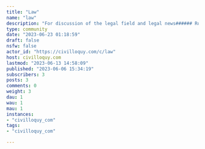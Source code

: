```yaml
---
title: "Law" 
name: "law"
description: "For discussion of the legal field and legal news###### Rules1. No editorialized titles2. Discussion of specific cases must either link to the opinion itself or an article containing a link to the opinion.3. Articles cannot be primarily concerning politics. Obviously laws themselves are written by politicians, and many legal cases have political effects, but posts must be focused on the laws themselves."
type: community
date: "2023-06-23 01:18:59"
draft: false
nsfw: false
actor_id: "https://civilloquy.com/c/law"
host: civilloquy.com
lastmod: "2023-06-13 14:58:09"
published: "2023-06-06 15:34:19"
subscribers: 3
posts: 3
comments: 0
weight: 3
dau: 1
wau: 1
mau: 1
instances:
- "civilloquy_com"
tags: 
- "civilloquy_com"

---
```


